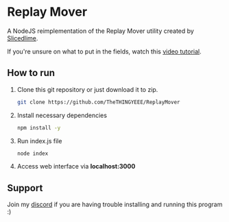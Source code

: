 # Replay Mover

A NodeJS reimplementation of the Replay Mover utility created by <a href="https://www.slicedlime.tv/replay-mover">Slicedlime</a>.

If you're unsure on what to put in the fields, watch this <a href="https://www.youtube.com/watch?v=fiAYePYcFHc&list=PL4ZS2guXqa_ixSHBW3Lh06sjvD9_yrMr8&index=5">video tutorial</a>.

## How to run

1. Clone this git repository or just download it to zip.
    
   ```bash
   git clone https://github.com/TheTHINGYEEE/ReplayMover
   ```
   
2. Install necessary dependencies

   ```bash
   npm install -y
   ```
   
3. Run index.js file
   
   ```bash
   node index
   ```
   
4. Access web interface via **localhost:3000**

## Support
Join my <a href="https://discord.gg/2Waa6fZt3y">discord</a> if you are having trouble installing and running this program :)




